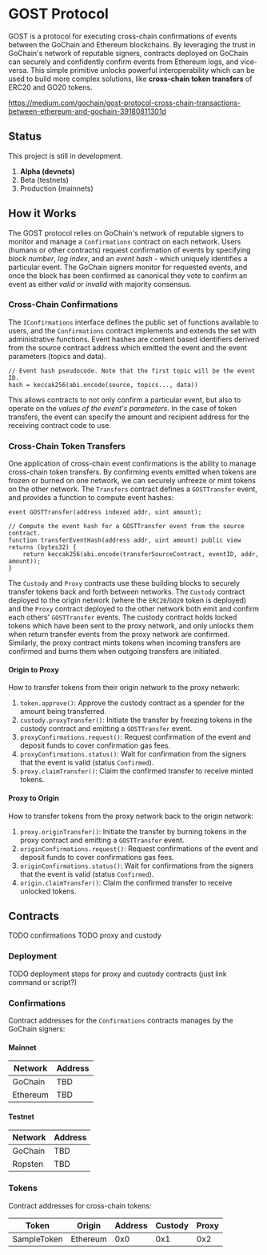 # GOST Protocol

GOST is a protocol for executing cross-chain confirmations of events between
the GoChain and Ethereum blockchains. By leveraging the trust in GoChain's
network of reputable signers, contracts deployed on GoChain can securely 
and confidently confirm events from Ethereum logs, and vice-versa. This
simple primitive unlocks powerful interoperability which can be used to
build more complex solutions, like **cross-chain token transfers** of ERC20
and GO20 tokens.

https://medium.com/gochain/gost-protocol-cross-chain-transactions-between-ethereum-and-gochain-39180811301d

## Status

This project is still in development.

1. **Alpha (devnets)**
2. Beta (testnets)
3. Production (mainnets)

## How it Works

The GOST protocol relies on GoChain's network of reputable signers to 
monitor and manage a `Confirmations` contract on each network. Users
(humans or other contracts) request confirmation of events by 
specifying *block number*, *log index*, and an *event hash* - which 
uniquely identifies a particular event. The GoChain signers monitor
for requested events, and once the block has been confirmed as canonical
they vote to confirm an event as either *valid* or *invalid* with 
majority consensus.

### Cross-Chain Confirmations

The `IConfirmations` interface defines the public set of functions available
to users, and the `Confirmations` contract implements and extends the set
with administrative functions. Event hashes are content based identifiers 
derived from the source contract address which emitted the event and the
event parameters (topics and data). 

```solidity 
// Event hash pseudocode. Note that the first topic will be the event ID.
hash = keccak256(abi.encode(source, topics..., data))
```

This allows contracts to not only confirm a particular event, but also 
to operate on the *values of the event's parameters*. In the case of token
transfers, the event can specify the amount and recipient address for the
receiving contract code to use. 

### Cross-Chain Token Transfers

One application of cross-chain event confirmations is the ability to manage
cross-chain token transfers. By confirming events emitted when tokens are
frozen or burned on one network, we can securely unfreeze or mint tokens on
the other network. The `Transfers` contract defines a `GOSTTransfer` event, 
and provides a function to compute event hashes:
  
```solidity
event GOSTTransfer(address indexed addr, uint amount);

// Compute the event hash for a GOSTTransfer event from the source contract.
function transferEventHash(address addr, uint amount) public view returns (bytes32) {
    return keccak256(abi.encode(transferSourceContract, eventID, addr, amount));
}
```

The `Custody` and `Proxy` contracts use these building blocks to securely transfer
tokens back and forth between networks.
The `Custody` contract deployed to the origin network (where the `ERC20`/`GO20` token 
is deployed) and the `Proxy` contract deployed to the other network both emit and
confirm each others' `GOSTTransfer` events. The custody contract holds locked
tokens which have been sent to the proxy network, and only unlocks them when
return transfer events from the proxy network are confirmed. Similarly, the proxy 
contract mints tokens when incoming transfers are confirmed and burns them when
outgoing transfers are initiated.

#### Origin to Proxy

How to transfer tokens from their origin network to the proxy network:

1. `token.approve()`: Approve the custody contract as a spender for the amount 
being transferred.
2. `custody.proxyTransfer()`: Initiate the transfer by freezing tokens in the 
custody contract and emitting a `GOSTTransfer` event. 
3. `proxyConfirmations.request()`: Request confirmation of the event and 
deposit funds to cover confirmation gas fees. 
4. `proxyConfirmations.status()`: Wait for confirmation from the signers that 
the event is valid (status `Confirmed`).
5. `proxy.claimTransfer()`: Claim the confirmed transfer to receive minted tokens.

#### Proxy to Origin 

How to transfer tokens from the proxy network back to the origin network:

1. `proxy.originTransfer()`: Initiate the transfer by burning tokens in the proxy
contract and emitting a `GOSTTransfer` event.
2. `originConfirmations.request()`: Request confirmations of the event and 
deposit funds to cover confirmations gas fees.
3. `originConfirmations.status()`: Wait for confirmations from the signers that
the event is valid (status `Confirmed`).
4. `origin.claimTransfer()`: Claim the confirmed transfer to receive unlocked tokens. 

## Contracts

TODO confirmations
TODO proxy and custody

### Deployment

TODO deployment steps for proxy and custody contracts (just link command or script?)

### Confirmations

Contract addresses for the `Confirmations` contracts manages by the GoChain signers:

#### Mainnet

| Network  | Address |
| -------- | ------- |
| GoChain  | TBD |
| Ethereum | TBD |

#### Testnet

| Network  | Address |
| -------- | ------- |
| GoChain  | TBD |
| Ropsten | TBD |

### Tokens

Contract addresses for cross-chain tokens:

| Token  | Origin | Address | Custody | Proxy |
| ------ | ------ | ------- | ------- | ----- | 
| SampleToken  | Ethereum | 0x0 | 0x1 | 0x2 |
